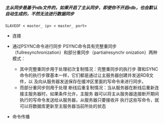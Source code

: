 ##### 主从同步是基于rdb文件的，如果开启了主从同步，即使你不开启rdb，也会默认自动生成的，不然无法进行数据同步

```
SLAVEOF < master_ ip> < master_ port>
```

* 连接

* 通过PSYNC命令进行同步
PSYNC命令具有完整重同步（fullresynchronization）和部分重同步（partialresynchr    onization）两种模式：
    * 其中完整重同步用于处理初次复制情况：完整重同步的执行步    骤和SYNC命令的执行步骤基本一样，它们都是通过让主服务器创建并发送RDB文件，以    及向从服务器发送保存在缓冲区里面的写命令来进行同步。
    * 而部分重同步则用于处理  断线后重复制情况：当从服务器在断线后重新连接主服务器时，如果条件允许，主服务
    器可以将主从服务器连接断开期间执行的写命令发送给从服务器，从服务器只要接收并    执行这些写命令，就可以将数据库更新至主服务器当前所处的状态
    
    
* 命令传播    